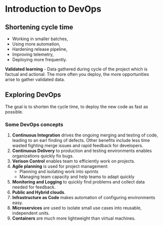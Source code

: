 # Introduction to DevOps
## Shortening cycle time
- Working in smaller batches,
- Using more automation,
- Hardening release pipeline,
- Improving telemetry,
- Deploying more frequently.

**Validated learning** - Data gathered during cycle of the project which is factual and actional. The more often you deploy, the more opportunities arise to gather validated data.

## Exploring DevOps
The goal is to shorten the cycle time, to deploy the new code as fast as possible.

### Some DevOps concepts
1. **Continuous Integration** drives the ongoing merging and testing of code, leading to an earl finding of defects. Other benefits include less time wasted fighting merge issues and rapid feedback for developers.
2. **Continuous Delivery** to production and testing environments enables organizations quickly fix bugs.
3. **Verison Control** enables team to efficiently work on projects.
4. **Agile planning** is used for project management:
   - Planning and isolating work into sprints
   - Managing team capacity and help teams to adapt quickly
5. **Monitoring and Logging** to quickly find problems and collect data needed for feedback.
6. **Public and Hybrid clouds**.
7. **Infrastructure as Code** makes automation of configuring environments easy.
8. **Microservices** are used to isolate small use cases into reusable, independent units.
9. **Containers** are much more lightweight than virtual machines.

